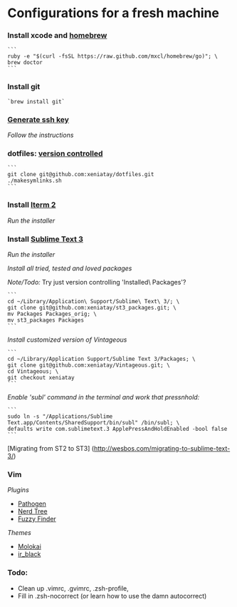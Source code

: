 # Configurations for a fresh machine

### Install xcode and [homebrew](http://brew.sh/)

    ```
    ruby -e "$(curl -fsSL https://raw.github.com/mxcl/homebrew/go)"; \
    brew doctor
    ```

### Install git

    `brew install git`

### [Generate ssh key](https://help.github.com/articles/generating-ssh-keys)

*Follow the instructions*

### dotfiles: [version controlled](http://blog.smalleycreative.com/tutorials/using-git-and-github-to-manage-your-dotfiles/)

    ```
    git clone git@github.com:xeniatay/dotfiles.git
    ./makesymlinks.sh
    ```

### Install [Iterm 2](http://www.iterm2.com/)

*Run the installer*

### Install [Sublime Text 3](http://www.sublimetext.com/3)

*Run the installer*

*Install all tried, tested and loved packages*

*Note/Todo:* Try just version controlling 'Installed\ Packages'?

    ```
    cd ~/Library/Application\ Support/Sublime\ Text\ 3/; \
    git clone git@github.com:xeniatay/st3_packages.git; \
    mv Packages Packages_orig; \
    mv st3_packages Packages
    ```

*Install customized version of Vintageous*

    ```
    cd ~/Library/Application Support/Sublime Text 3/Packages; \
    git clone git@github.com:xeniatay/Vintageous.git; \
    cd Vintageous; \
    git checkout xeniatay
    ```

*Enable 'subl' command in the terminal and work that pressnhold:*

    ```
    sudo ln -s "/Applications/Sublime Text.app/Contents/SharedSupport/bin/subl" /bin/subl; \
    defaults write com.sublimetext.3 ApplePressAndHoldEnabled -bool false
    ```

[Migrating from ST2 to ST3] (http://wesbos.com/migrating-to-sublime-text-3/)

### Vim

*Plugins*
- [Pathogen](https://github.com/tpope/vim-pathogen)
- [Nerd Tree](https://github.com/scrooloose/nerdtree)
- [Fuzzy Finder](https://github.com/vim-scripts/FuzzyFinder) 

*Themes*
- [Molokai](https://github.com/tomasr/dotfiles/tree/master/.vim/colors)
- [ir\_black](http://toddwerth.com/2011/07/21/the-original-ir_black-for-os-x-lion/)

### Todo: 
- Clean up .vimrc, .gvimrc, .zsh-profile, 
- Fill in .zsh-nocorrect (or learn how to use the damn autocorrect)